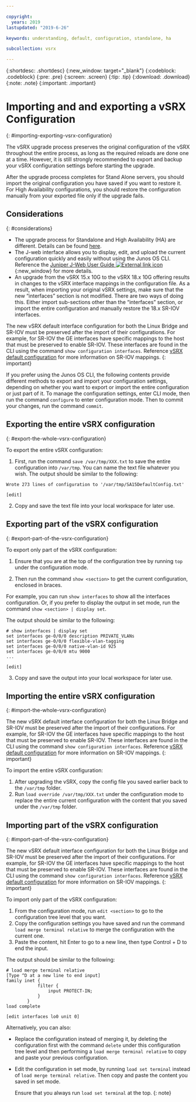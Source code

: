 ```yaml
---

copyright:
  years: 2019
lastupdated: "2019-6-26"

keywords: understanding, default, configuration, standalone, ha

subcollection: vsrx

---
```


{:shortdesc: .shortdesc}
{:new_window: target="_blank"}
{:codeblock: .codeblock}
{:pre: .pre}
{:screen: .screen}
{:tip: .tip}
{:download: .download}
{:note: .note}
{:important: .important}

# Importing and and exporting a vSRX Configuration
{: #importing-exporting-vsrx-configuration}

The vSRX upgrade process preserves the original configuration of the vSRX throughout the entire process, as long as the required reloads are done one at a time. However, it is still strongly recommended to export and backup your vSRX configuration settings before starting the upgrade.

After the upgrade process completes for Stand Alone servers, you should import the original configuration you have saved if you want to restore it. For High Availability configurations, you should restore the configuration manually from your exported file only if the upgrade fails.

## Considerations
{: #considerations}

* The upgrade process for Standalone and High Availability (HA) are different. Details can be found [here](/docs/infrastructure/vsrx?topic=vsrx-upgrading-the-vSRX).
* The J-web interface allows you to display, edit, and upload the current configuration quickly and easily without using the Junos OS CLI. Reference the [Juniper J-Web User Guide ![External link icon](../../icons/launch-glyph.svg "External link icon")](https://www.juniper.net/documentation/en_US/junos/topics/concept/J-web-overview.html){:new_window} for more details.
* An upgrade from the vSRX 15.x 10G to the vSRX 18.x 10G offering results in changes to the vSRX interface mappings in the configuration file. As a result, when importing your original vSRX settings, make sure that the new “interfaces” section is not modified. There are two ways of doing this. Either import sub-sections other than the “interfaces” section, or import the entire configuration and manually restore the 18.x SR-IOV interfaces.

The new vSRX default interface configuration for both the Linux Bridge and SR-IOV must be preserved after the import of their configurations. For example, for SR-IOV the GE interfaces have specific mappings to the host that must be preserved to enable SR-IOV. These interfaces are found in the CLI using the command `show configuration interfaces`. Reference [vSRX default configuration](/docs/infrastructure/vsrx?topic=vsrx-understanding-the-vsrx-default-configuration) for more information on SR-IOV mappings.
{: important}

If you prefer using the Junos OS CLI, the following contents provide different methods to export and import your configuration settings, depending on whether you want to export or import the entire configuration or just part of it. To manage the configuration settings, enter CLI mode, then run the command `configure` to enter configuration mode. Then to commit your changes, run the command `commit`.

## Exporting the entire vSRX configuration
{: #export-the-whole-vsrx-configuration}

To export the entire vSRX configuration:

1. First, run the command `save /var/tmp/XXX.txt` to save the entire configuration into `/var/tmp`. You can name the text file whatever you wish. The output should be similar to the following:

  ```
  Wrote 273 lines of configuration to '/var/tmp/SA15DefaultConfig.txt'  
  
  [edit]
  ```

2. Copy and save the text file into your local workspace for later use.

## Exporting part of the vSRX configuration
{: #export-part-of-the-vsrx-configuration}

To export only part of the vSRX configuration:

1. Ensure that you are at the top of the configuration tree by running `top` under the configuration mode.

2. Then run the command `show <section>` to get the current configuration, enclosed in braces. 

  For example, you can run `show interfaces` to show all the interfaces configuration. Or, if you prefer to display the output in set mode, run the command `show <section> | display set`. 
  
  The output should be similar to the following:
  ```
  # show interfaces | display set
  set interfaces ge-0/0/0 description PRIVATE_VLANs
  set interfaces ge-0/0/0 flexible-vlan-tagging
  set interfaces ge-0/0/0 native-vlan-id 925
  set interfaces ge-0/0/0 mtu 9000
  ...
  
  [edit]
  ```
3. Copy and save the output into your local workspace for later use.

## Importing the entire vSRX configuration
{: #import-the-whole-vsrx-configuration}

The new vSRX default interface configuration for both the Linux Bridge and SR-IOV must be preserved after the import of their configurations. For example, for SR-IOV the GE interfaces have specific mappings to the host that must be preserved to enable SR-IOV. These interfaces are found in the CLI using the command `show configuration interfaces`. Reference [vSRX default configuration](/docs/infrastructure/vsrx?topic=vsrx-understanding-the-vsrx-default-configuration) for more information on SR-IOV mappings.
{: important}

To import the entire vSRX configuration:

1. After upgrading the vSRX, copy the config file you saved earlier back to the `/var/tmp` folder.
2. Run `load override /var/tmp/XXX.txt` under the configuration mode to replace the entire current configuration with the content that you saved under the `/var/tmp` folder.

## Importing part of the vSRX configuration
{: #import-part-of-the-vsrx-configuration}

The new vSRX default interface configuration for both the Linux Bridge and SR-IOV must be preserved after the import of their configurations. For example, for SR-IOV the GE interfaces have specific mappings to the host that must be preserved to enable SR-IOV. These interfaces are found in the CLI using the command `show configuration interfaces`. Reference [vSRX default configuration](/docs/infrastructure/vsrx?topic=vsrx-understanding-the-vsrx-default-configuration) for more information on SR-IOV mappings.
{: important}

To import only part of the vSRX configuration:

1. From the configuration mode, run `edit <section>` to go to the configuration tree level that you want.
2. Copy the configuration settings you have saved and run the command `load merge terminal relative` to merge the configuration with the current one.
3. Paste the content, hit Enter to go to a new line, then type Control + D to end the input. 

  The output should be similar to the following:
  
  ```
  # load merge terminal relative
  [Type ^D at a new line to end input]
  family inet {
              filter {
                  input PROTECT-IN;
              }
          }
  load complete
  
  [edit interfaces lo0 unit 0]
  ```

Alternatively, you can also:

* Replace the configuration instead of merging it, by deleting the configuration first with the command `delete` under this configuration tree level and then performing a `load merge terminal relative` to copy and paste your previous configuration. 
* Edit the configuration in set mode, by running `load set terminal` instead of `load merge terminal relative`. Then copy and paste the content you saved in set mode. 

  Ensure that you always run `load set terminal` at the top.
  {: note}
